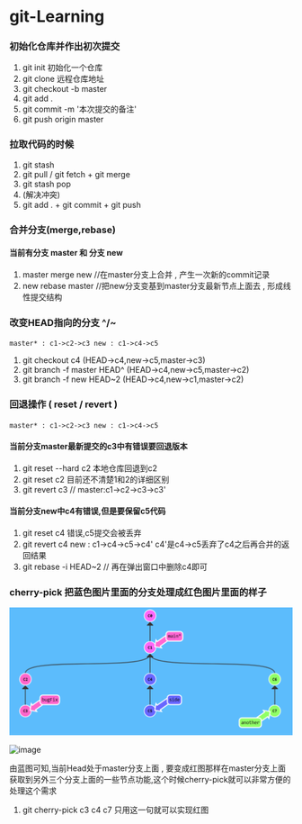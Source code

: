 
# git-Learning

### 初始化仓库并作出初次提交
1. git init 初始化一个仓库
2. git clone 远程仓库地址
3. git checkout -b master
4. git add . 
5. git commit -m '本次提交的备注'
6. git push origin master


### 拉取代码的时候
1. git stash 
2. git pull / git fetch + git merge
3. git stash pop
4. (解决冲突)
5. git add . + git commit + git push


### 合并分支(merge,rebase)
#### 当前有分支 master 和 分支 new

1. master merge new //在master分支上合并 , 产生一次新的commit记录
2. new rebase master //把new分支变基到master分支最新节点上面去 , 形成线性提交结构


### 改变HEAD指向的分支 ^/~
``master* : c1->c2->c3
new : c1->c4->c5``
1. git checkout c4 (HEAD->c4,new->c5,master->c3)
2. git branch -f master HEAD^ (HEAD->c4,new->c5,master->c2)
3. git branch  -f new HEAD~2 (HEAD->c4,new->c1,master->c2)


### 回退操作 ( reset / revert )
``master* : c1->c2->c3
new : c1->c4->c5``
#### 当前分支master最新提交的c3中有错误要回退版本
1. git reset --hard c2 本地仓库回退到c2
2. git reset c2 目前还不清楚1和2的详细区别
3. git revert c3 // master:c1->c2->c3->c3'
#### 当前分支new中c4有错误,但是要保留c5代码
1. git reset c4 错误,c5提交会被丢弃
2. git revert c4 new : c1->c4->c5->c4' c4'是c4->c5丢弃了c4之后再合并的返回结果
3. git rebase -i HEAD~2 // 再在弹出窗口中删除c4即可


### cherry-pick 把蓝色图片里面的分支处理成红色图片里面的样子


![image](./image/Snipaste_2022-08-16_10-21-54.png)

![image](https://user-images.githubusercontent.com/78588975/184784625-ea9bb211-dca9-4ad4-9f0a-0e4b2b9eecef.png)

由蓝图可知,当前Head处于master分支上面 , 要变成红图那样在master分支上面获取到另外三个分支上面的一些节点功能,这个时候cherry-pick就可以非常方便的处理这个需求
1. git cherry-pick c3 c4 c7  只用这一句就可以实现红图

